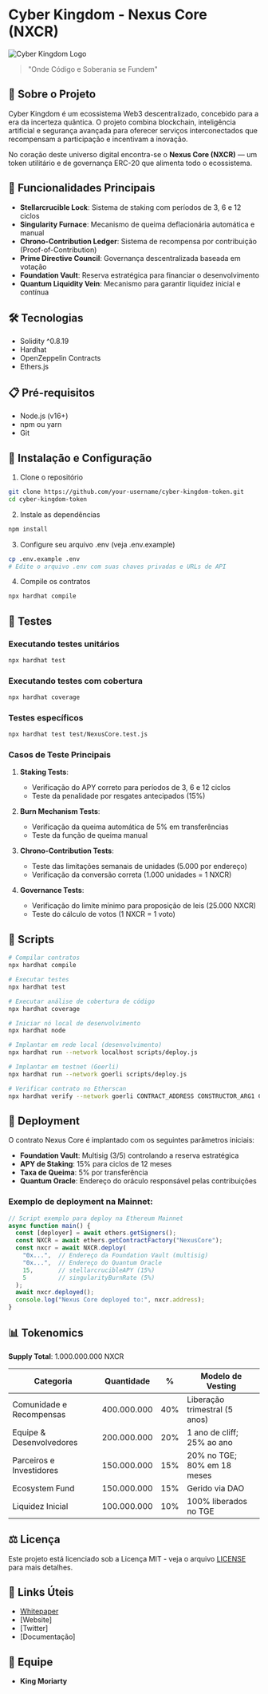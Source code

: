 # Cyber Kingdom - Nexus Core (NXCR)

![Cyber Kingdom Logo](./assets/icon.png)

> "Onde Código e Soberania se Fundem"

## 📜 Sobre o Projeto

Cyber Kingdom é um ecossistema Web3 descentralizado, concebido para a era da incerteza quântica. O projeto combina blockchain, inteligência artificial e segurança avançada para oferecer serviços interconectados que recompensam a participação e incentivam a inovação.

No coração deste universo digital encontra-se o **Nexus Core (NXCR)** — um token utilitário e de governança ERC-20 que alimenta todo o ecossistema.

## 🚀 Funcionalidades Principais

- **Stellarcrucible Lock**: Sistema de staking com períodos de 3, 6 e 12 ciclos
- **Singularity Furnace**: Mecanismo de queima deflacionária automática e manual
- **Chrono-Contribution Ledger**: Sistema de recompensa por contribuição (Proof-of-Contribution)
- **Prime Directive Council**: Governança descentralizada baseada em votação
- **Foundation Vault**: Reserva estratégica para financiar o desenvolvimento
- **Quantum Liquidity Vein**: Mecanismo para garantir liquidez inicial e contínua

## 🛠️ Tecnologias

- Solidity ^0.8.19
- Hardhat
- OpenZeppelin Contracts
- Ethers.js

## 📋 Pré-requisitos

- Node.js (v16+)
- npm ou yarn
- Git

## 🔧 Instalação e Configuração

1. Clone o repositório
```bash
git clone https://github.com/your-username/cyber-kingdom-token.git
cd cyber-kingdom-token
```

2. Instale as dependências
```bash
npm install
```

3. Configure seu arquivo .env (veja .env.example)
```bash
cp .env.example .env
# Edite o arquivo .env com suas chaves privadas e URLs de API
```

4. Compile os contratos
```bash
npx hardhat compile
```

## 🧪 Testes

### Executando testes unitários

```bash
npx hardhat test
```

### Executando testes com cobertura

```bash
npx hardhat coverage
```

### Testes específicos

```bash
npx hardhat test test/NexusCore.test.js
```

### Casos de Teste Principais

1. **Staking Tests**:
   - Verificação do APY correto para períodos de 3, 6 e 12 ciclos
   - Teste da penalidade por resgates antecipados (15%)

2. **Burn Mechanism Tests**:
   - Verificação da queima automática de 5% em transferências
   - Teste da função de queima manual

3. **Chrono-Contribution Tests**:
   - Teste das limitações semanais de unidades (5.000 por endereço)
   - Verificação da conversão correta (1.000 unidades = 1 NXCR)

4. **Governance Tests**:
   - Verificação do limite mínimo para proposição de leis (25.000 NXCR)
   - Teste do cálculo de votos (1 NXCR = 1 voto)

## 📜 Scripts

```bash
# Compilar contratos
npx hardhat compile

# Executar testes
npx hardhat test

# Executar análise de cobertura de código
npx hardhat coverage

# Iniciar nó local de desenvolvimento
npx hardhat node

# Implantar em rede local (desenvolvimento)
npx hardhat run --network localhost scripts/deploy.js

# Implantar em testnet (Goerli)
npx hardhat run --network goerli scripts/deploy.js

# Verificar contrato no Etherscan
npx hardhat verify --network goerli CONTRACT_ADDRESS CONSTRUCTOR_ARG1 CONSTRUCTOR_ARG2
```

## 🚀 Deployment

O contrato Nexus Core é implantado com os seguintes parâmetros iniciais:

- **Foundation Vault**: Multisig (3/5) controlando a reserva estratégica
- **APY de Staking**: 15% para ciclos de 12 meses
- **Taxa de Queima**: 5% por transferência
- **Quantum Oracle**: Endereço do oráculo responsável pelas contribuições

### Exemplo de deployment na Mainnet:

```javascript
// Script exemplo para deploy na Ethereum Mainnet
async function main() {
  const [deployer] = await ethers.getSigners();
  const NXCR = await ethers.getContractFactory("NexusCore");
  const nxcr = await NXCR.deploy(
    "0x...",  // Endereço da Foundation Vault (multisig)
    "0x...",  // Endereço do Quantum Oracle
    15,       // stellarcrucibleAPY (15%)
    5         // singularityBurnRate (5%)
  );
  await nxcr.deployed();
  console.log("Nexus Core deployed to:", nxcr.address);
}
```

## 📊 Tokenomics

**Supply Total**: 1.000.000.000 NXCR

| Categoria                  | Quantidade  | %    | Modelo de Vesting                        |
|----------------------------|-------------|------|------------------------------------------|
| Comunidade e Recompensas   | 400.000.000 | 40%  | Liberação trimestral (5 anos)            |
| Equipe & Desenvolvedores   | 200.000.000 | 20%  | 1 ano de cliff; 25% ao ano               |
| Parceiros e Investidores   | 150.000.000 | 15%  | 20% no TGE; 80% em 18 meses              |
| Ecosystem Fund             | 150.000.000 | 15%  | Gerido via DAO                           |
| Liquidez Inicial           | 100.000.000 | 10%  | 100% liberados no TGE                    |

## ⚖️ Licença

Este projeto está licenciado sob a Licença MIT - veja o arquivo [LICENSE](LICENSE) para mais detalhes.

## 🔗 Links Úteis

- [Whitepaper](./whitepaper.md)
- [Website]
- [Twitter]
- [Documentação]

## 👥 Equipe

- **King Moriarty**